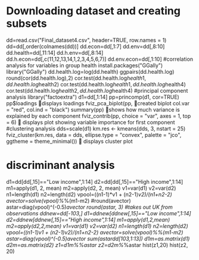 # Downloading dataset and creating subsets
dd=read.csv("Final_dataset4.csv", header=TRUE, row.names = 1)
dd=dd[,order(colnames(dd))]
dd.econ=dd[,1:7]
dd.env=dd[,8:10]
dd.health=dd[,11:14]
dd.h.env=dd[,8:14]
dd.h.econ=dd[,c(11,12,13,14,1,2,3,4,5,6,7)]
dd.env.econ=dd[,1:10]
#correlation analysis for variables in group health
install.packages("GGally")
library("GGally")
dd.health.log=log(dd.health)
ggpairs(dd.health.log)
round(cor(dd.health.log),2)
cor.test(dd.health.log$health1, dd.health.log$health2)
cor.test(dd.health.log$health1, dd.health.log$health4)
cor.test(dd.health.log$health2, dd.health.log$health4)
#principal component analysis
library("factoextra")
d1=dd[,1:14]
pp=princomp(d1, cor=TRUE)
pp$loadings displays loadings
fviz_pca_biplot(pp, created biplot
col.var = "red",
col.ind = "black")
summary(pp) shows how much variance is explained by each component
fviz_contrib(pp, choice = "var", axes = 1, top = 6)  displays plot showing variable importance for first component
#clustering analysis
dds=scale(d1)
km.res <- kmeans(dds, 3, nstart = 25)
fviz_cluster(km.res, data = dds,
ellipse.type = "convex",
palette = "jco",
ggtheme = theme_minimal())  displays cluster plot
# discriminant analysis
d1=dd[dd[,15]=="Low income",1:14]
d2=dd[dd[,15]=="High income",1:14]
m1=apply(d1, 2, mean)
m2=apply(d2, 2, mean)
v1=var(d1)
v2=var(d2)
n1=length(d1)
n2=length(d2)
vpool=((n1-1)*v1 + (n2-1)*v2)/(n1+n2-2)
avector=solve(vpool)%*%(m1-m2)
#round(avector)
astar=diag(vpool)^(-0.5)*avector
round(astar, 3)
#takes out UK from observations
ddnew=dd[-103,]
d1=ddnew[ddnew[,15]=="Low income",1:14]
d2=ddnew[ddnew[,15]=="High income",1:14]
m1=apply(d1,2,mean)
m2=apply(d2,2,mean)
v1=var(d1)
v2=var(d2)
n1=length(d1)
n2=length(d2)
vpool=((n1-1)*v1 + (n2-1)*v2)/(n1+n2-2)
avector=solve(vpool)%*%(m1-m2)
astar=diag(vpool)^(-0.5)*avector
sum(astar*dd[103,1:13])
d1m=as.matrix(d1)
d2m=as.matrix(d2)
z1=d1m%*%astar
z2=d2m%*%astar
hist(z1,20)
hist(z2, 20)
